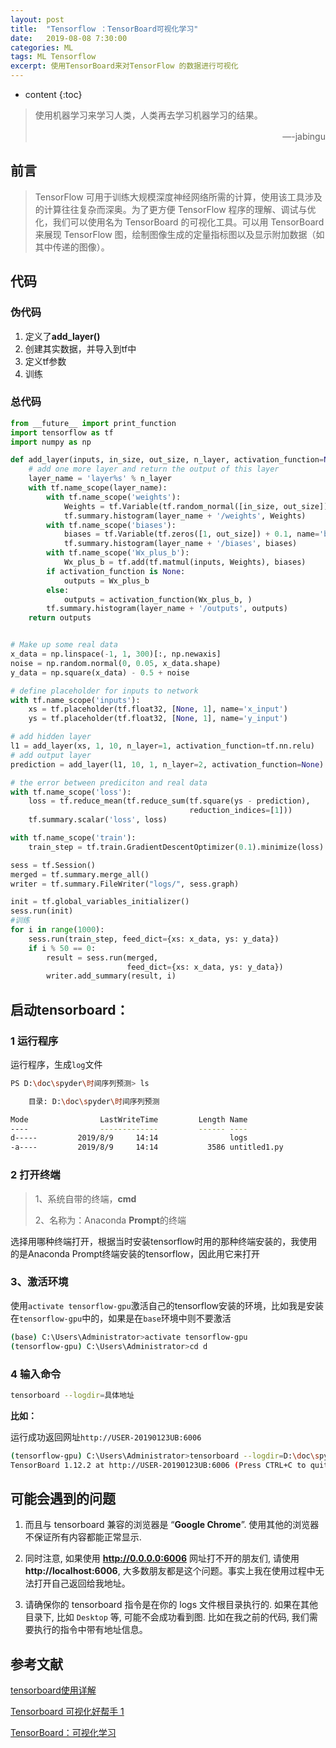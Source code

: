 ```yaml
---
layout: post
title:  "Tensorflow ：TensorBoard可视化学习"
date:   2019-08-08 7:30:00
categories: ML
tags: ML Tensorflow 
excerpt: 使用TensorBoard来对TensorFlow 的数据进行可视化
---
```


* content
{:toc}
> 使用机器学习来学习人类，人类再去学习机器学习的结果。
>
> <p align="right">—-jabingu　　</p>



## 前言

> TensorFlow 可用于训练大规模深度神经网络所需的计算，使用该工具涉及的计算往往复杂而深奥。为了更方便 TensorFlow 程序的理解、调试与优化，我们可以使用名为 TensorBoard 的可视化工具。可以用 TensorBoard 来展现 TensorFlow 图，绘制图像生成的定量指标图以及显示附加数据（如其中传递的图像）。



## 代码

### 伪代码

1. 定义了**add_layer()** 
3. 创建其实数据，并导入到tf中
4. 定义tf参数
4. 训练



### 总代码

```python
from __future__ import print_function
import tensorflow as tf
import numpy as np

def add_layer(inputs, in_size, out_size, n_layer, activation_function=None):
    # add one more layer and return the output of this layer
    layer_name = 'layer%s' % n_layer
    with tf.name_scope(layer_name):
        with tf.name_scope('weights'):
            Weights = tf.Variable(tf.random_normal([in_size, out_size]), name='W')
            tf.summary.histogram(layer_name + '/weights', Weights)
        with tf.name_scope('biases'):
            biases = tf.Variable(tf.zeros([1, out_size]) + 0.1, name='b')
            tf.summary.histogram(layer_name + '/biases', biases)
        with tf.name_scope('Wx_plus_b'):
            Wx_plus_b = tf.add(tf.matmul(inputs, Weights), biases)
        if activation_function is None:
            outputs = Wx_plus_b
        else:
            outputs = activation_function(Wx_plus_b, )
        tf.summary.histogram(layer_name + '/outputs', outputs)
    return outputs


# Make up some real data
x_data = np.linspace(-1, 1, 300)[:, np.newaxis]
noise = np.random.normal(0, 0.05, x_data.shape)
y_data = np.square(x_data) - 0.5 + noise

# define placeholder for inputs to network
with tf.name_scope('inputs'):
    xs = tf.placeholder(tf.float32, [None, 1], name='x_input')
    ys = tf.placeholder(tf.float32, [None, 1], name='y_input')

# add hidden layer
l1 = add_layer(xs, 1, 10, n_layer=1, activation_function=tf.nn.relu)
# add output layer
prediction = add_layer(l1, 10, 1, n_layer=2, activation_function=None)

# the error between prediciton and real data
with tf.name_scope('loss'):
    loss = tf.reduce_mean(tf.reduce_sum(tf.square(ys - prediction),
                                        reduction_indices=[1]))
    tf.summary.scalar('loss', loss)

with tf.name_scope('train'):
    train_step = tf.train.GradientDescentOptimizer(0.1).minimize(loss)

sess = tf.Session()
merged = tf.summary.merge_all()
writer = tf.summary.FileWriter("logs/", sess.graph)

init = tf.global_variables_initializer()
sess.run(init)
#训练
for i in range(1000):
    sess.run(train_step, feed_dict={xs: x_data, ys: y_data})
    if i % 50 == 0:
        result = sess.run(merged,
                          feed_dict={xs: x_data, ys: y_data})
        writer.add_summary(result, i)
```



## 启动tensorboard：

### 1 运行程序

运行程序，生成`log`文件

```bash
PS D:\doc\spyder\时间序列预测> ls

    目录: D:\doc\spyder\时间序列预测

Mode                LastWriteTime         Length Name
----                -------------         ------ ----
d-----         2019/8/9     14:14                logs
-a----         2019/8/9     14:14           3586 untitled1.py
```



### 2 打开终端

> 1、系统自带的终端，**cmd**
>
> 2、名称为：Anaconda **Prompt**的终端

选择用哪种终端打开，根据当时安装tensorflow时用的那种终端安装的，我使用的是Anaconda Prompt终端安装的tensorflow，因此用它来打开

### 3、激活环境

使用`activate tensorflow-gpu`激活自己的tensorflow安装的环境，比如我是安装在`tensorflow-gpu`中的，如果是在`base`环境中则不要激活

```bash
(base) C:\Users\Administrator>activate tensorflow-gpu
(tensorflow-gpu) C:\Users\Administrator>cd d
```

### 4 输入命令

```bash
tensorboard --logdir=具体地址
```

**比如：**

运行成功返回网址`http://USER-20190123UB:6006 `

```bash
(tensorflow-gpu) C:\Users\Administrator>tensorboard --logdir=D:\doc\spyder\时间序列预测\logs
TensorBoard 1.12.2 at http://USER-20190123UB:6006 (Press CTRL+C to quit)
```



## 可能会遇到的问题

1. 而且与 tensorboard 兼容的浏览器是 “**Google Chrome**”. 使用其他的浏览器不保证所有内容都能正常显示.

2. 同时注意, 如果使用 **http://0.0.0.0:6006** 网址打不开的朋友们, 请使用 **http://localhost:6006**, 大多数朋友都是这个问题。事实上我在使用过程中无法打开自己返回给我地址。

3. 请确保你的 tensorboard 指令是在你的 logs 文件根目录执行的. 如果在其他目录下, 比如 `Desktop` 等, 可能不会成功看到图. 比如在我之前的代码, 我们需要执行的指令中带有地址信息。



## 参考文献

[tensorboard使用详解](https://www.jianshu.com/p/d8f9b0dfacdb)

[Tensorboard 可视化好帮手 1](https://morvanzhou.github.io/tutorials/machine-learning/tensorflow/4-1-tensorboard1/)

[TensorBoard：可视化学习](https://tensorflow.google.cn/guide/summaries_and_tensorboard)





